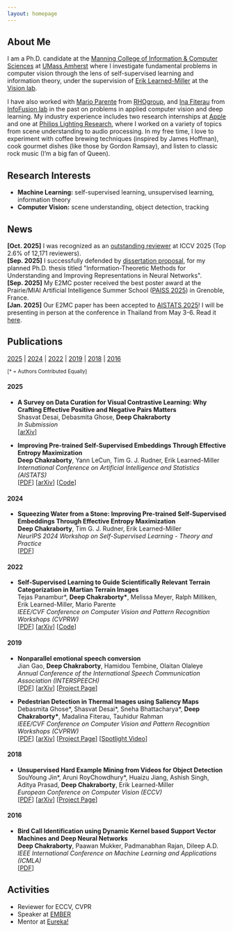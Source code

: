```yaml
---
layout: homepage
---
```


## About Me

I am a Ph.D. candidate at the [Manning College of Information & Computer Sciences](https://www.cics.umass.edu) at [UMass Amherst](https://www.umass.edu) where I investigate fundamental problems in computer vision through the lens of self-supervised learning and information theory, under the supervision of [Erik Learned-Miller](https://people.cs.umass.edu/~elm/index.html) at the [Vision lab](http://vis-www.cs.umass.edu). 

I have also worked with [Mario Parente](http://rhogroup.org/index.php/people/mario-parente) from [RHOgroup](http://rhogroup.org/index.php), and [Ina Fiterau](https://people.cs.umass.edu/~mfiterau/) from [InfoFusion lab](https://groups.cs.umass.edu/infofusion/home/) in the past on problems in applied computer vision and deep learning. 
My industry experience includes two research internships at [Apple](https://www.apple.com/) and one at [Philips Lighting Research](https://www.signify.com/en-us), where I worked on a variety of topics from scene understanding to audio processing. 
In my free time, I love to experiment with coffee brewing techniques (inspired by James Hoffman), cook gourmet dishes (like those by Gordon Ramsay), and listen to classic rock music (I’m a big fan of Queen).

## Research Interests

- **Machine Learning:** self-supervised learning, unsupervised learning, information theory
- **Computer Vision:** scene understanding, object detection, tracking

## News
**[Oct. 2025]** I was recognized as an [outstanding reviewer](https://iccv.thecvf.com/Conferences/2025/ProgramCommittee#all-outstanding-reviewer) at ICCV 2025 (Top 2.6% of 12,171 reviewers). <br>
**[Sep. 2025]** I successfully defended by [dissertation proposal](https://www.cics.umass.edu/events/phd-thesis-proposal-d-chakraborty), for my planned Ph.D. thesis titled "Information-Theoretic Methods for Understanding and Improving Representations in  Neural Networks". <br>
**[Sep. 2025]** My E2MC poster received the best poster award at the Prairie/MIAI Artificial Intelligence Summer School ([PAISS 2025](https://paiss.inria.fr/)) in Grenoble, France. <br>
**[Jan. 2025]** Our E2MC paper has been accepted to [AISTATS 2025](https://aistats.org/aistats2025/)! I will be presenting in person at the conference in Thailand from May 3-6. Read it [here](https://arxiv.org/abs/2411.15931).<br> 
<!-- **[Nov. 2024]** Our E2MC paper is now available as a preprint on [arXiv](https://arxiv.org/abs/2411.15931). <br>  -->
<!-- **[Oct. 2024]** Our [paper](papers/chakraborty_2024_w.pdf) got accepted to the workshop on [Self-Supervised Learning - Theory and Practice](https://sslneurips2024.github.io/index.html) at [NeurIPS 2024](https://neurips.cc/Conferences/2024). I will be attending the conference in person! <br> -->
<!-- **[Dec. 2023]** Received the [CICS dissertation writing fellowship for Spring 2024](https://www.cics.umass.edu/news/spring-2024-dissertation-writing-fellowships)! <br> -->
<!-- **[Dec. 2022]** Passed the Ph.D. qualifying exam (portfolio) to achieve candidacy! <br> -->
<!-- **[Apr. 2022]** Our paper on Mars Terrain Classification got accepted to Earthvision workshop at CVPR 2022. I will be attending in-person! <br> -->
<!-- **[Jan. 2022]** Started working at the RHOgroup on computer vision for Mars rover images. <br> -->
<!-- **[Jun. 2021]** Started 2nd summer internship at Apple working on neural architecture search. <br> -->
<!-- **[Jul. 2020]** Attending CIFAR Deep Learning & Reinforcement Learning summer school. <br> -->
<!-- **[Jun. 2020]** Started summer internship at Apple working on object detection and scene graph generation. <br> -->

## Publications

[2025](#2025) \| [2024](#2024) \| [2022](#2022) \| [2019](#2019) \| [2018](#2018) \| [2016](#2016)

<sup>[\* = Authors Contributed Equally]</sup>

#### 2025

- **A Survey on Data Curation for Visual Contrastive Learning: Why Crafting Effective Positive and Negative Pairs Matters** <br>
Shasvat Desai, Debasmita Ghose, **Deep Chakraborty** <br>
*In Submission* <br>
[[arXiv](https://arxiv.org/abs/2502.08134)]

- **Improving Pre-trained Self-Supervised Embeddings Through Effective Entropy Maximization** <br>
**Deep Chakraborty**, Yann LeCun, Tim G. J. Rudner, Erik Learned-Miller <br>
*International Conference on Artificial Intelligence and Statistics (AISTATS)* <br>
[[PDF](papers/chakraborty_2024_e2mc.pdf)] [[arXiv](https://arxiv.org/abs/2411.15931)] [[Code](https://github.com/deepc94/e2mc)]


#### 2024

- **Squeezing Water from a Stone: Improving Pre-trained Self-Supervised Embeddings Through Effective Entropy Maximization** <br>
**Deep Chakraborty**, Tim G. J. Rudner, Erik Learned-Miller <br>
*NeurIPS 2024 Workshop on Self-Supervised Learning - Theory and Practice* <br>
[[PDF](papers/chakraborty_2024_w.pdf)]

#### 2022

- **Self-Supervised Learning to Guide Scientifically Relevant Terrain Categorization in Martian Terrain Images** <br>
  Tejas Panambur\*, **Deep Chakraborty\***, Melissa Meyer, Ralph Milliken, Erik Learned-Miller, Mario Parente <br>
  *IEEE/CVF Conference on Computer Vision and Pattern Recognition Workshops (CVPRW)* <br>
  [[PDF](papers/panambur_2022.pdf)] [[arXiv](https://arxiv.org/abs/2204.09854)] [[Code](https://github.com/TejasPanambur/mastcam)]

#### 2019
- **Nonparallel emotional speech conversion** <br>
  Jian Gao, **Deep Chakraborty**, Hamidou Tembine, Olaitan Olaleye <br>
  *Annual Conference of the International Speech Communication Association (INTERSPEECH)* <br>
  [[PDF](papers/gao_2019.pdf)] [[arXiv](https://arxiv.org/abs/1811.01174)] [[Project Page](https://www.jian-gao.org/emovc)]

- **Pedestrian Detection in Thermal Images using Saliency Maps** <br>
  Debasmita Ghose\*, Shasvat Desai\*, Sneha Bhattacharya\*, **Deep Chakraborty\***, Madalina Fiterau, Tauhidur Rahman <br>
  *IEEE/CVF Conference on Computer Vision and Pattern Recognition Workshops (CVPRW)* <br>
  [[PDF](papers/ghose_2019.pdf)] [[arXiv](https://arxiv.org/abs/1904.06859)] [[Project Page](https://information-fusion-lab-umass.github.io/Salient-Pedestrian-Detection/)] [[Spotlight Video](https://youtu.be/Ohs6VUkdcQU)]

#### 2018

- **Unsupervised Hard Example Mining from Videos for Object Detection** <br>
  SouYoung Jin\*, Aruni RoyChowdhury\*, Huaizu Jiang, Ashish Singh, Aditya Prasad, **Deep Chakraborty**, Erik Learned-Miller <br>
  *European Conference on Computer Vision (ECCV)* <br>
  [[PDF](papers/jin_2018.pdf)] [[arXiv](https://arxiv.org/abs/1808.04285)] [[Project Page](http://vis-www.cs.umass.edu/unsupVideo/)]

#### 2016

- **Bird Call Identification using Dynamic Kernel based Support Vector Machines and Deep Neural Networks** <br>
  **Deep Chakraborty**, Paawan Mukker, Padmanabhan Rajan, Dileep A.D. <br>
  *IEEE International Conference on Machine Learning and Applications (ICMLA)* <br>
  [[PDF](papers/chakraborty_2016.pdf)]

<!-- [[PDF]()] [[Code]()] [[Project]()] -->

<!-- - **Mnemonics Training: Multi-Class Incremental Learning without Forgetting**
  <br>
  **Yaoyao Liu**, Yuting Su, An-An Liu, Bernt Schiele, Qianru Sun
  <br>
  IEEE Conference on Computer Vision and Pattern Recognition. **CVPR 2020**.
  <br>
  [[PDF](https://arxiv.org/pdf/2002.10211.pdf)] [[Code](https://github.com/yaoyao-liu/mnemonics)] <strong><i style="color:#e74d3c">Oral Presentation</i></strong>

- **Learning to Self-Train for Semi-Supervised Few-Shot Classification**
  <br>
  Xinzhe Li, Qianru Sun, **Yaoyao Liu**, Shibao Zheng, Qin Zhou, Tat-Seng Chua, Bernt Schiele
  <br>
  33rd Conference on Neural Information Processing Systems. **NeurIPS 2019**.
  <br>
  [[PDF](http://papers.nips.cc/paper/9216-learning-to-self-train-for-semi-supervised-few-shot-classification.pdf)] [[Code](https://github.com/xinzheli1217/learning-to-self-train)]

- **Meta-Transfer Learning for Few-Shot Learning**
  <br>
  Qianru Sun\*, **Yaoyao Liu\***, Tat-Seng Chua, Bernt Schiele
  <br>
  IEEE Conference on Computer Vision and Pattern Recognition. **CVPR 2019**.
  <br>
  [[PDF](http://openaccess.thecvf.com/content_CVPR_2019/papers/Sun_Meta-Transfer_Learning_for_Few-Shot_Learning_CVPR_2019_paper.pdf)] [[Code](https://github.com/yaoyao-liu/meta-transfer-learning)] [[Project](https://mtl.yyliu.net/)] -->

## Activities
- Reviewer for ECCV, CVPR
- Speaker at [EMBER](https://groups.cs.umass.edu/ember/)
- Mentor at [Eureka!](https://www.cns.umass.edu/outreach/eureka-umass-amherst)

<!-- - Conference Reviewers: NeurIPS 2020, CVPR 2020.
- Journal Reviewers: T-PAMI, IJCV. -->
